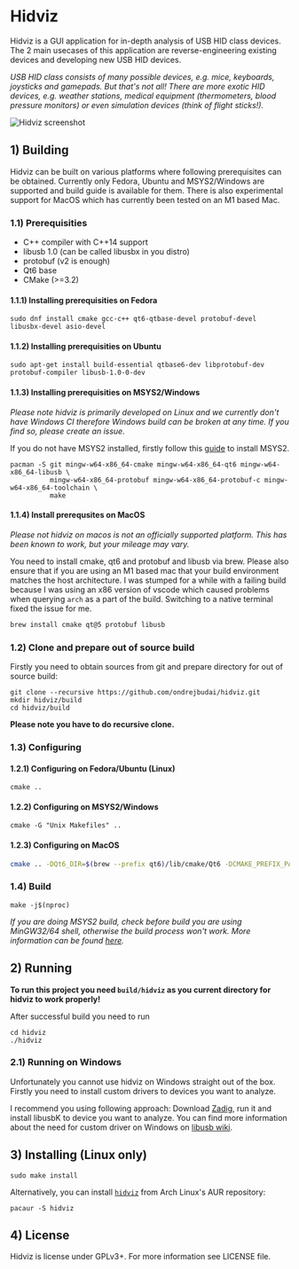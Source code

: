# Hidviz

Hidviz is a GUI application for in-depth analysis of USB HID class devices. The 2 main usecases of this application are reverse-engineering existing devices and developing new USB HID devices.

*USB HID class consists of many possible devices, e.g. mice, keyboards,
joysticks and gamepads. But that's not all! There are more exotic HID devices, e.g. weather stations, medical equipment
(thermometers, blood pressure monitors) or even simulation devices (think of flight sticks!).*

![Hidviz screenshot](https://github.com/ondrejbudai/hidviz/blob/main/media/screenshot.png?raw=true)

## 1) Building

Hidviz can be built on various platforms where following prerequisites can be obtained. Currently only Fedora, Ubuntu and MSYS2/Windows are supported and build guide is available for them.  There is also experimental support for MacOS which has currently been tested on an M1 based Mac.

### 1.1) Prerequisities
- C++ compiler with C++14 support
- libusb 1.0 (can be called libusbx in you distro)
- protobuf (v2 is enough)
- Qt6 base
- CMake (>=3.2)

#### 1.1.1) Installing prerequisities on Fedora
```
sudo dnf install cmake gcc-c++ qt6-qtbase-devel protobuf-devel libusbx-devel asio-devel
```

#### 1.1.2) Installing prerequisities on Ubuntu
```
sudo apt-get install build-essential qtbase6-dev libprotobuf-dev protobuf-compiler libusb-1.0-0-dev
```

#### 1.1.3) Installing prerequisities on MSYS2/Windows
*Please note hidviz is primarily developed on Linux and we currently don't have Windows CI therefore Windows build can be broken at any time. If you find so, please create an issue.*

If you do not have MSYS2 installed, firstly follow this [guide](https://github.com/msys2/msys2/wiki/MSYS2-installation) to install MSYS2.

```
pacman -S git mingw-w64-x86_64-cmake mingw-w64-x86_64-qt6 mingw-w64-x86_64-libusb \
          mingw-w64-x86_64-protobuf mingw-w64-x86_64-protobuf-c mingw-w64-x86_64-toolchain \
          make
```

#### 1.1.4) Install prerequsites on MacOS
_Please not hidviz on macos is not an officially supported platform.  This has been known to work, but your mileage may vary._

You need to install cmake, qt6 and protobuf and libusb via brew.  Please also ensure that if you are using an M1 based mac that your build environment matches the host architecture.  I was stumped for a while with a failing build because I was using an x86 version of vscode which caused problems when querying ```arch``` as a part of the build.  Switching to a native terminal fixed the issue for me.

```bash
brew install cmake qt@5 protobuf libusb
```

### 1.2) Clone and prepare out of source build
Firstly you need to obtain sources from git and prepare directory for out of source build:
```
git clone --recursive https://github.com/ondrejbudai/hidviz.git
mkdir hidviz/build
cd hidviz/build
```
**Please note you have to do recursive clone.**
### 1.3) Configuring
#### 1.2.1) Configuring on Fedora/Ubuntu (Linux)
```
cmake ..
```
#### 1.2.2) Configuring on MSYS2/Windows
```
cmake -G "Unix Makefiles" ..
```
#### 1.2.3) Configuring on MacOS
```bash
cmake .. -DQt6_DIR=$(brew --prefix qt6)/lib/cmake/Qt6 -DCMAKE_PREFIX_PATH=/opt/homebrew
````
### 1.4) Build
```
make -j$(nproc)
```

*If you are doing MSYS2 build, check before build you are using MinGW32/64 shell, otherwise the build process won't work. More information can be found [here](https://github.com/msys2/msys2/wiki/MSYS2-introduction).*

## 2) Running
**To run this project you need `build/hidviz` as you current directory for hidviz to work properly!**

After successful build you need to run

```
cd hidviz
./hidviz
```

### 2.1) Running on Windows
Unfortunately you cannot use hidviz on Windows straight out of the box. Firstly you need to install custom drivers to devices you want to analyze.

I recommend you using following approach: Download [Zadig](http://zadig.akeo.ie/), run it and install libusbK to device you want to analyze. You can find more information about the need for custom driver on Windows on [libusb wiki](https://github.com/libusb/libusb/wiki/Windows#how-to-use-libusb-on-windows).

## 3) Installing (Linux only)

```
sudo make install
```

Alternatively, you can install [`hidviz`](https://aur.archlinux.org/packages/hidviz/) from Arch Linux's AUR repository:

```
pacaur -S hidviz
```

## 4) License
Hidviz is license under GPLv3+. For more information see LICENSE file.
